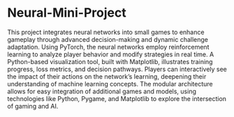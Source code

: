 # Neural-Mini-Project
 This project integrates neural networks into small games to enhance gameplay through advanced decision-making and dynamic challenge adaptation. Using PyTorch, the neural networks employ reinforcement learning to analyze player behavior and modify strategies in real time. A Python-based visualization tool, built with Matplotlib, illustrates training progress, loss metrics, and decision pathways. Players can interactively see the impact of their actions on the network’s learning, deepening their understanding of machine learning concepts. The modular architecture allows for easy integration of additional games and models, using technologies like Python, Pygame, and Matplotlib to explore the intersection of gaming and AI.

